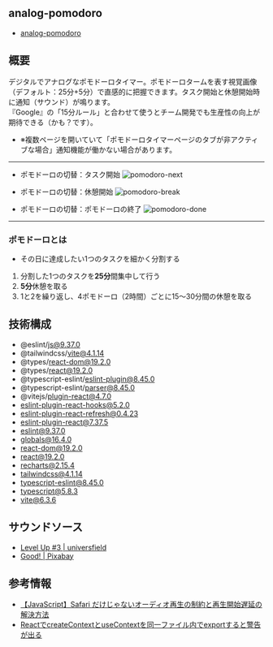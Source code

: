 ## analog-pomodoro
- [analog-pomodoro](https://analog-pomodoro.netlify.app/)

## 概要
デジタルでアナログなポモドーロタイマー。ポモドーロタームを表す視覚画像（デフォルト：25分+5分）で直感的に把握できます。タスク開始と休憩開始時に通知（サウンド）が鳴ります。<br>『Google』の「15分ルール」と合わせて使うとチーム開発でも生産性の向上が期待できる（かも？です）。

- ※複数ページを開いていて「ポモドーロタイマーページのタブが非アクティブな場合」通知機能が働かない場合があります。

---
- ポモドーロの切替：タスク開始
![pomodoro-next](https://github.com/user-attachments/assets/d5cb63e8-38f4-49fe-931f-5258d5faf19c)

- ポモドーロの切替：休憩開始
![pomodoro-break](https://github.com/user-attachments/assets/6a68087b-6af1-408a-ba4c-cc8643643d01)

- ポモドーロの切替：ポモドーロの終了
![pomodoro-done](https://github.com/user-attachments/assets/e32b0f8d-da59-4dcc-a583-33172b452403)

---

### ポモドーロとは
- その日に達成したい1つのタスクを細かく分割する
1. 分割した1つのタスクを**25分**間集中して行う
2. **5分**休憩を取る
3. 1と2を繰り返し、4ポモドーロ（2時間）ごとに15〜30分間の休憩を取る

## 技術構成
- @eslint/js@9.37.0
- @tailwindcss/vite@4.1.14
- @types/react-dom@19.2.0
- @types/react@19.2.0
- @typescript-eslint/eslint-plugin@8.45.0
- @typescript-eslint/parser@8.45.0
- @vitejs/plugin-react@4.7.0
- eslint-plugin-react-hooks@5.2.0
- eslint-plugin-react-refresh@0.4.23
- eslint-plugin-react@7.37.5
- eslint@9.37.0
- globals@16.4.0
- react-dom@19.2.0
- react@19.2.0
- recharts@2.15.4
- tailwindcss@4.1.14
- typescript-eslint@8.45.0
- typescript@5.8.3
- vite@6.3.6

## サウンドソース
- [Level Up #3 | universfield](https://pixabay.com/ja/users/universfield-28281460/)
- [Good! | Pixabay](https://pixabay.com/ja/users/pixabay-1/)

## 参考情報
- [【JavaScript】Safari だけじゃないオーディオ再生の制約と再生開始遅延の解決方法](https://webfrontend.ninja/js-audio-autoplay-policy-and-delay/)
- [ReactでcreateContextとuseContextを同一ファイル内でexportすると警告が出る](https://iwb.jp/react-createcontext-usecontext-file-export-warning/#google_vignette)
